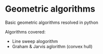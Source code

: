 # Geometric algorithms
Basic geometric algorithms resolved in python

Algorithms covered:
- Line sweep alogorithm
- Graham & Jarvis aglorithm (convex hull)
